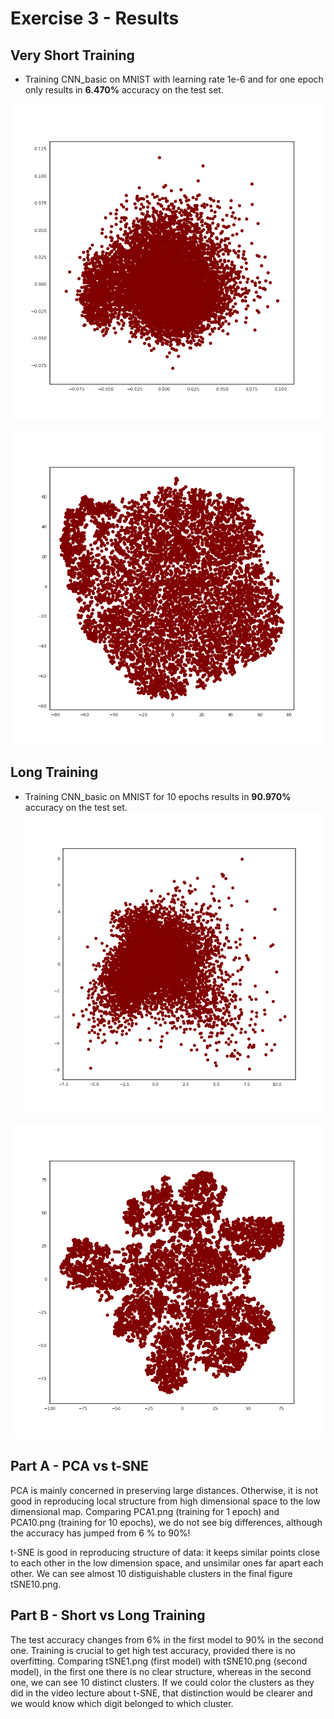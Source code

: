 # Exercise 3 - Results

## Very Short Training 
- Training CNN_basic on MNIST with learning rate 1e-6 and for one epoch only results in **6.470%** accuracy on the test set.
  
![PCA 1 epoch](https://raw.githubusercontent.com/Aleman778/Deep-Learning/master/exercises/exercise3/PCA1.png)

![SNE 1 epoch](https://raw.githubusercontent.com/Aleman778/Deep-Learning/master/exercises/exercise3/tSNE1.png)

## Long Training
- Training CNN_basic on MNIST for 10 epochs results in **90.970%** accuracy on the test set.
![PCA 10 epochs](https://raw.githubusercontent.com/Aleman778/Deep-Learning/master/exercises/exercise3/PCA10.png)

![SNE 10 epochs](https://raw.githubusercontent.com/Aleman778/Deep-Learning/master/exercises/exercise3/tSNE10.png)


## Part A - PCA vs t-SNE
PCA is mainly concerned in preserving large distances. Otherwise, it is not good in reproducing local structure from high dimensional space to the low dimensional map. Comparing PCA1.png (training for 1 epoch) and PCA10.png (training for 10 epochs), we do not see big differences, although the accuracy has jumped from 6 % to 90%!

t-SNE is good in reproducing structure of data: it keeps similar points close to each other in the low dimension space, and unsimilar ones far apart each other. We can see almost 10 distiguishable clusters in the final figure tSNE10.png.

## Part B - Short vs Long Training
The test accuracy changes from 6% in the first model to 90% in the second one. Training is crucial to get high test accuracy, provided there is no overfitting. Comparing tSNE1.png (first model) with tSNE10.png (second model), in the first one there is no clear structure, whereas in the second one, we can see 10 distinct clusters. If we could color the clusters as they did in the video lecture about t-SNE, that distinction would be clearer and we would know which digit belonged to which cluster.


